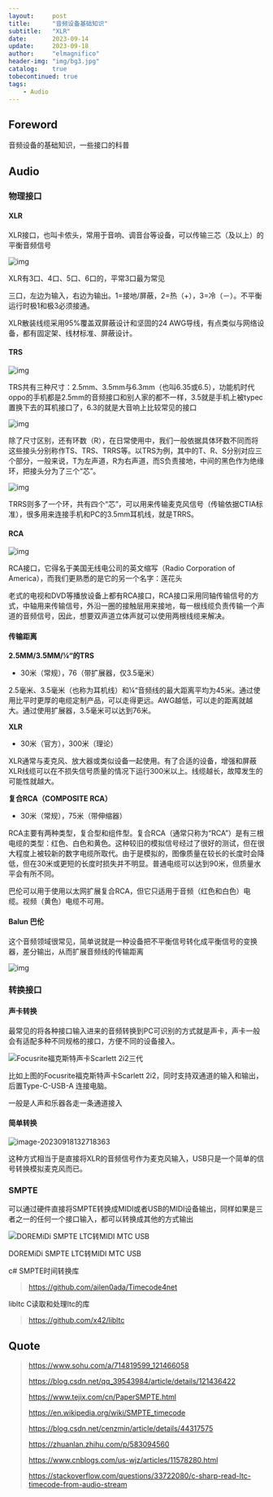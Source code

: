 ```yaml
---
layout:     post
title:      "音频设备基础知识"
subtitle:   "XLR"
date:       2023-09-14
update:     2023-09-18
author:     "elmagnifico"
header-img: "img/bg3.jpg"
catalog:    true
tobecontinued: true
tags:
    - Audio
---
```


## Foreword

音频设备的基础知识，一些接口的科普



## Audio



### 物理接口

#### XLR

XLR接口，也叫卡侬头，常用于音响、调音台等设备，可以传输三芯（及以上）的平衡音频信号

![img](https://img.elmagnifico.tech/static/upload/elmagnifico/8f593cc9df23437a9db3dd026bdfd855.png)

XLR有3口、4口、5口、6口的，平常3口最为常见

三口，左边为输入，右边为输出。1=接地/屏蔽，2=热（+），3=冷（－）。不平衡运行时极1和极3必须接通。

XLR散装线缆采用95%覆盖双屏蔽设计和坚固的24 AWG导线，有点类似与网络设备，都有固定架、线材标准、屏蔽设计。



#### TRS

![img](https://img.elmagnifico.tech/static/upload/elmagnifico/0da92681c32149dea8ca4105a854083b.png)

TRS共有三种尺寸：2.5mm、3.5mm与6.3mm（也叫6.35或6.5），功能机时代oppo的手机都是2.5mm的音频接口和别人家的都不一样，3.5就是手机上被typec置换下去的耳机接口了，6.3的就是大音响上比较常见的接口

![img](https://img.elmagnifico.tech/static/upload/elmagnifico/9a5188e4eab6439790537fe97246a6a3.png)

除了尺寸区别，还有环数（R），在日常使用中，我们一般依据具体环数不同而将这些接头分别称作TS、TRS、TRRS等。以TRS为例，其中的T、R、S分别对应三个部分，一般来说，T为左声道，R为右声道，而S负责接地，中间的黑色作为绝缘环，把接头分为了三个“芯”。



![img](https://img.elmagnifico.tech/static/upload/elmagnifico/0976257804ec4c359eca79872eb9414d.png)

TRRS则多了一个环，共有四个“芯”，可以用来传输麦克风信号（传输依据CTIA标准），很多用来连接手机和PC的3.5mm耳机线，就是TRRS。



#### RCA

![img](https://img.elmagnifico.tech/static/upload/elmagnifico/01201d8731cf463983dc1d5b876c6972.jpeg)

RCA接口，它得名于美国无线电公司的英文缩写（Radio Corporation of America），而我们更熟悉的是它的另一个名字：莲花头

老式的电视和DVD等播放设备上都有RCA接口，RCA接口采用同轴传输信号的方式，中轴用来传输信号，外沿一圈的接触层用来接地，每一根线缆负责传输一个声道的音频信号，因此，想要双声道立体声就可以使用两根线缆来解决。



#### 传输距离

**2.5MM/3.5MM/¼“的TRS**

- 30米（常规），76（带扩展器，仅3.5毫米）

2.5毫米、3.5毫米（也称为耳机线）和¼“音频线的最大距离平均为45米。通过使用比平时更厚的电缆定制产品，可以走得更远。AWG越低，可以走的距离就越大。通过使用扩展器，3.5毫米可以达到76米。



**XLR**

- 30米（官方），300米（理论）

XLR通常与麦克风、放大器或类似设备一起使用。有了合适的设备，增强和屏蔽XLR线缆可以在不损失信号质量的情况下运行300米以上。线缆越长，故障发生的可能性就越大。



**复合RCA（COMPOSITE RCA）**

- 30米（常规），75米（带伸缩器）

RCA主要有两种类型，复合型和组件型。复合RCA（通常只称为“RCA”）是有三根电缆的类型：红色、白色和黄色。这种较旧的模拟信号经过了很好的测试，但在很大程度上被较新的数字电缆所取代。由于是模拟的，图像质量在较长的长度时会降低，但在30米或更短的长度时损失并不明显。普通电缆可以达到90米，但质量水平会有所不同。

巴伦可以用于使用以太网扩展复合RCA，但它只适用于音频（红色和白色）电缆。视频（黄色）电缆不可用。



#### Balun 巴伦

这个音频领域很常见，简单说就是一种设备把不平衡信号转化成平衡信号的变换器，差分输出，从而扩展音频线的传输距离

![img](https://img.elmagnifico.tech/static/upload/elmagnifico/202309191548549.jpeg)

### 转换接口

#### 声卡转换

最常见的将各种接口输入进来的音频转换到PC可识别的方式就是声卡，声卡一般会有适配多种不同规格的接口，方便不同的设备接入。

![Focusrite福克斯特声卡Scarlett 2i2三代](https://img.elmagnifico.tech/static/upload/elmagnifico/202309181319813.png)

比如上图的Focusrite福克斯特声卡Scarlett 2i2，同时支持双通道的输入和输出，后置Type-C-USB-A 连接电脑。

一般是人声和乐器各走一条通道接入



#### 简单转换

![image-20230918132718363](https://img.elmagnifico.tech/static/upload/elmagnifico/202309181327457.png)

这种方式相当于是直接将XLR的音频信号作为麦克风输入，USB只是一个简单的信号转换模拟麦克风而已。



### SMPTE

可以通过硬件直接将SMPTE转换成MIDI或者USB的MIDI设备输出，同样如果是三者之一的任何一个接口输入，都可以转换成其他的方式输出

![DOREMiDi SMPTE LTC转MIDI MTC USB](https://img.elmagnifico.tech/static/upload/elmagnifico/202309181348960.png)

DOREMiDi SMPTE LTC转MIDI MTC USB



c# SMPTE时间转换库

> https://github.com/ailen0ada/Timecode4net



libltc C读取和处理ltc的库

> https://github.com/x42/libltc



## Quote

> https://www.sohu.com/a/714819599_121466058
>
> https://blog.csdn.net/qq_39543984/article/details/121436422
>
> https://www.tejix.com/cn/PaperSMPTE.html
>
> https://en.wikipedia.org/wiki/SMPTE_timecode
>
> https://blog.csdn.net/cenzmin/article/details/44317575
>
> https://zhuanlan.zhihu.com/p/583094560
>
> https://www.cnblogs.com/us-wjz/articles/11578280.html
>
> https://stackoverflow.com/questions/33722080/c-sharp-read-ltc-timecode-from-audio-stream
